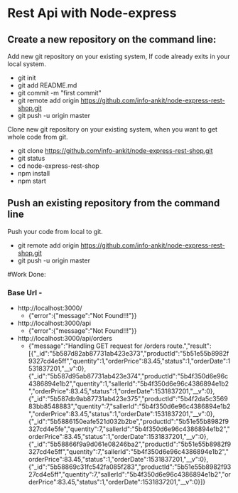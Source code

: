 # Rest Api with Node-express


## Create a new repository on the command line:

Add new git repository on your existing system, If code already exits in your local system.

* git init
* git add README.md
* git commit -m "first commit"
* git remote add origin https://github.com/info-ankit/node-express-rest-shop.git
* git push -u origin master

Clone new git repository on your existing system, when you want to get whole code from git.

* git clone https://github.com/info-ankit/node-express-rest-shop.git
* git status
* cd node-express-rest-shop
* npm install
* npm start

## Push an existing repository from the command line

Push your code from local to git.

* git remote add origin https://github.com/info-ankit/node-express-rest-shop.git
* git push -u origin master


#Work Done:
### Base Url - 
* http://localhost:3000/
    * {"error":{"message":"Not Found!!!"}}
* http://localhost:3000/api
    * {"error":{"message":"Not Found!!!"}}
* http://localhost:3000/api/orders
    * {"message":"Handling GET request for /orders route.","result":[{"_id":"5b587d82ab87731ab423e373","productId":"5b51e55b8982f9327cd4e5ff","quentity":1,"orderPrice":83.45,"status":1,"orderDate":1531837201,"__v":0},{"_id":"5b587d95ab87731ab423e374","productId":"5b4f350d6e96c4386894e1b2","quentity":1,"sallerId":"5b4f350d6e96c4386894e1b2","orderPrice":83.45,"status":1,"orderDate":1531837201,"__v":0},{"_id":"5b587db9ab87731ab423e375","productId":"5b4f2da5c356983bb8548883","quentity":7,"sallerId":"5b4f350d6e96c4386894e1b2","orderPrice":83.45,"status":1,"orderDate":1531837201,"__v":0},{"_id":"5b5886150eafe521d032b2be","productId":"5b51e55b8982f9327cd4e5fe","quentity":7,"sallerId":"5b4f350d6e96c4386894e1b2","orderPrice":83.45,"status":1,"orderDate":1531837201,"__v":0},{"_id":"5b58866f9a9d061e08246ba2","productId":"5b51e55b8982f9327cd4e5ff","quentity":7,"sallerId":"5b4f350d6e96c4386894e1b2","orderPrice":83.45,"status":1,"orderDate":1531837201,"__v":0},{"_id":"5b58869c31fc542fa085f283","productId":"5b51e55b8982f9327cd4e5ff","quentity":7,"sallerId":"5b4f350d6e96c4386894e1b2","orderPrice":83.45,"status":1,"orderDate":1531837201,"__v":0}]}